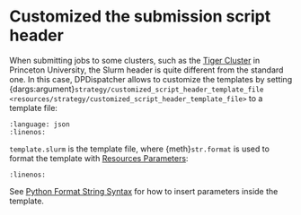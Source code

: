 # Customized the submission script header

When submitting jobs to some clusters, such as the [Tiger Cluster](https://researchcomputing.princeton.edu/systems/tiger) in Princeton University, the Slurm header is quite different from the standard one. In this case, DPDispatcher allows to customize the templates by setting {dargs:argument}`strategy/customized_script_header_template_file <resources/strategy/customized_script_header_template_file>` to a template file:

```{literalinclude} ../../examples/resources/tiger.json
:language: json
:linenos:
```

`template.slurm` is the template file, where {meth}`str.format` is used to format the template with [Resources Parameters](resources):

```{literalinclude} ../../examples/resources/template.slurm
:linenos:
```

See [Python Format String Syntax](https://docs.python.org/3/library/string.html#formatstrings) for how to insert parameters inside the template.
